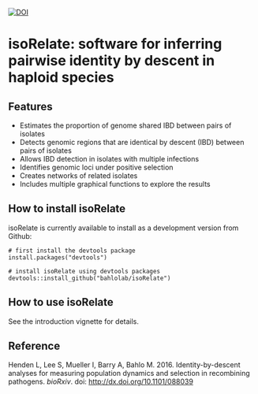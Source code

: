 [![DOI](https://zenodo.org/badge/DOI/10.5281/zenodo.197857.svg)](https://doi.org/10.5281/zenodo.197857)


# isoRelate: software for inferring pairwise identity by descent in haploid species


## Features

* Estimates the proportion of genome shared IBD between pairs of isolates
* Detects genomic regions that are identical by descent (IBD) between pairs of isolates
* Allows IBD detection in isolates with multiple infections
* Identifies genomic loci under positive selection
* Creates networks of related isolates
* Includes multiple graphical functions to explore the results


## How to install isoRelate

isoRelate is currently available to install as a development version from Github:

```{r}
# first install the devtools package
install.packages("devtools")

# install isoRelate using devtools packages
devtools::install_github("bahlolab/isoRelate")
```


## How to use isoRelate

See the introduction vignette for details.


## Reference

Henden L, Lee S, Mueller I, Barry A, Bahlo M. 2016. Identity-by-descent analyses for measuring population dynamics and selection in recombining pathogens. *bioRxiv*. doi: http://dx.doi.org/10.1101/088039
